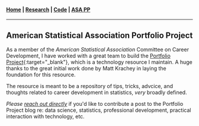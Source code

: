 #### [Home](https://pdwaggoner.github.io) | [Research](/Research.md) | [Code](/Code.md) | [ASA PP](/ASA.md)
___________

## American Statistical Association Portfolio Project

As a member of the *American Statistical Association* Committee on Career Development, I have worked with a great team to build the [Portfolio Project](https://ccdportfolio.netlify.app/){:target="_blank"}, which is a technology resource I maintain. A huge thanks to the great initial work done by Matt Krachey in laying the foundation for this resource.

The resource is meant to be a repository of tips, tricks, advcice, and thoughts related to career development in statistics, *very* broadly defined. 

*Please [reach out directly](mailto:philip.waggoner@yougov.com)* if you'd like to contribute a post to the Portfolio Project blog re: data science, statistics, professional development, practical interaction with technology, etc.
